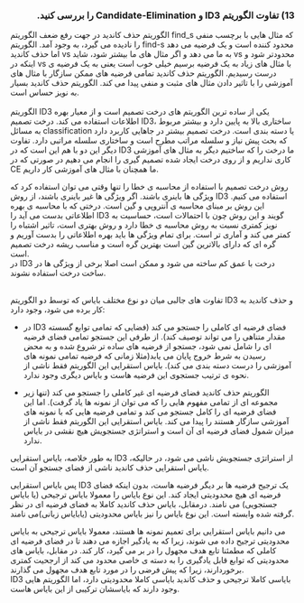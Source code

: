  <div dir="rtl">
  
  ### 13) تفاوت الگوریتم ID3 و  Candidate-Elimination  را بررسی کنید.
   </div>
   
   الگوریتم حذف کاندید در جهت رفع ضعف الگوریتم find_s که مثال هایی با برچسب منفی را نادیده می گیرد، به وجود آمد. الگوریتم  find-s محدود کننده است  و یک فرضیه می دهد اما حذف کاندید vs به ما می دهد و اگر مثال های ما بیشتر شود، شاید vs محدودتر شود و اینکه در vs با مثال های زیاد به یک فرضیه برسیم خیلی خوب است یعنی به یک فرضیه ی درست رسیدیم.
     الگوریتم حذف کاندید تمامی فرضیه های ممکن سازگار با مثال های آموزشی را با تاثیر دادن مثال های مثبت و منفی پیدا می کند.
  الگوریتم حذف کاندید بسیار به نویز حساس است.
<br/>
<br/>
  الگوریتم ID3 یکی از ساده ترین الگوریتم های درخت تصمیم است  و از معیار بهره اطلاعات استفاده می کند. 
  درخت تصمیم ID3، ساختاری بالا به پایین دارد و بیشتر  مربوط به مسائل classification یا دسته بندی است.
  درخت تصمیم بیشتر در جاهایی کاربرد دارد که بحث پیش نیاز و سلسله مراتب مطرح است و
 ساختاری سلسله مراتبی دارد. 
تفاوت دیگر این دو با هم این است که در ID3 ما درخت را که ساختیم دیگر به مثال های آموزشی کاری نداریم و از روی درخت ایجاد شده تصمیم گیری را انجام می دهیم در صورتی که در CE ما همچنان با مثال های آموزشی کار داریم.

 روش درخت تصمیم با استفاده از محاسبه ی خطا را تنها وقتی می توان استفاده کرد که ویژگی ها باینری باشند. اگر ویژگی ها غیر باینری باشند، از روش ID3 استفاده می کنیم. 
   این روش بر مبنای محاسبه ی آنتروپی و گین است. درختی که با محاسبه ی بهره اطلاعاتی بدست می آید را ID3  گویند  و این روش چون  با احتمالات است، حساسیت به نویز کمتری نسبت به روش  محاسبه ی خطا دارد  و روش بهتری است، تاثیر اشتباه را کمتر می کند و آماری تر است.
   برای تمام ویژگی ها باید بهره اطلاعاتی را بدست آوریم و گره ای که دارای بالاترین گین است بهترین گره است و مناسب ریشه درخت تصمیم است.
   <br/>
  در ID3 درخت با عمق کم ساخته می شود و ممکن است اصلا برخی از ویژگی ها در ساخت درخت استفاده نشوند.
  <br/>
  <br/>

  تفاوت های جالبی میان دو نوع مختلف بایاس که توسط دو الگوریتم ID3 و حذف کاندید به کار برده می شود، وجود دارد: 
  <br/>
 * در ID3 فضای فرضیه ای کاملی را جستجو می کند (فضایی که تمامی توابع گسسته مقدار متناهی را می تواند توصیف کند).
 از طرفی  این جستجو تمامی فضای فرضیه ای را شامل نمی شود، جستجو از فرضیه های ساده تر شروع شده و به محض رسیدن به شرط خروج پایان می یابد(مثلا زمانی که فرضیه تمامی نمونه های آموزشی را درست دسته بندی می کند). 
بایاس استقرایی این الگوریتم فقط ناشی از نحوه ی ترتیب جستجوی این فرضیه هاست و بایاس دیگری وجود ندارد.


* الگوریتم حذف کاندید فضای فرضیه ای غیر کاملی را جستجو می کند (تنها زیر مجموعه ای از تمامی مفهوم هایی را که می توان از نمونه ها یاد گرفت).
اما این فضای فرضیه ای را کامل جستجو می کند و تمامی فرضیه هایی که با نمونه های آموزشی سازگار هستند را پیدا می کند. بایاس استقرایی این الگوریتم فقط ناشی از میزان شمول فضای فرضیه ای آن است و استراتژی جستجویش هیچ نقشی در بایاس ندارد.


به طور خلاصه، بایاس استقرایی ID3  از استراتژی جستجویش ناشی می شود، در حالیکه، بایاس استقرایی حذف کاندید ناشی از فضای جستجو آن است.

پس بایاس استقرایی ID3  یک ترجیح فرضیه ها بر دیگر فرضیه هاست، بدون اینکه فضای فرضیه ای هیچ محدودیتی ایجاد کند. این نوع بایاس را معمولا بایاس ترجیحی (یا بایاس جستجویی) می نامند. درمقابل، بایاس حذف کاندید کاملا به فضای فرضیه ای در نظر گرفته شده وابسته است. این نوع بایاس را نیز بایاس محدودیتی (یابایاس زبانی)می نامند.

می دانیم بایاس استقرایی برای تعمیم نمونه ها هستند، معمولا بایاس ترجیحی به بایاس محدودیتی ترجیح داده می شوند، زیرا که به یادگیر اجازه می دهند تا در فضای فرضیه ای کاملی که مطمئنا تابع هدف مجهول را در بر می گیرد، کار کند. 
در مقابل، بایاس های محدودیتی که توابع قابل یادگیری را به دسته ی خاصی محدود می کند از ارجحیت کمتری برخوردارند، زیرا که پیش فرضی را در مورد تابع هدف مجهول می گذارند. 
<br/>
ID3 بایاسی کاملا ترجیحی و حذف کاندید بایاسی کاملا محدودیتی دارد، اما الگوریتم هایی وجود دارند که بایاسشان ترکیبی از این بایاس هاست.
